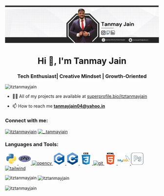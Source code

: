![logo](https://github.com/itztanmayjain/itztanmayjain/blob/main/GitHub%20Banner.png)
<h1 align="center">Hi 👋, I'm Tanmay Jain</h1>
<h3 align="center">Tech Enthusiast| Creative Mindset | Growth-Oriented</h3>

<p align="left"> <img src="https://komarev.com/ghpvc/?username=itztanmayjain&label=Profile%20views&color=0e75b6&style=flat" alt="itztanmayjain" /> </p>

- 👨‍💻 All of my projects are available at [superprofile.bio/itztanmayjain](superprofile.bio/itztanmayjain)

- 📫 How to reach me **tanmayjain04@yahoo.in**

<h3 align="left">Connect with me:</h3>
<p align="left">
<a href="https://linkedin.com/in/itztanmayjain" target="blank"><img align="center" src="https://raw.githubusercontent.com/rahuldkjain/github-profile-readme-generator/master/src/images/icons/Social/linked-in-alt.svg" alt="itztanmayjain" height="30" width="40" /></a>
<a href="https://instagram.com/_.tanmayjain" target="blank"><img align="center" src="https://raw.githubusercontent.com/rahuldkjain/github-profile-readme-generator/master/src/images/icons/Social/instagram.svg" alt="_.tanmayjain" height="30" width="40" /></a>
</p>

<h3 align="left">Languages and Tools:</h3>
<p align="left"> <a href="https://www.python.org" target="_blank" rel="noreferrer"> <img src="https://raw.githubusercontent.com/devicons/devicon/master/icons/python/python-original.svg" alt="python" width="40" height="40"/> <a href="https://www.php.net" target="_blank" rel="noreferrer"> <img src="https://raw.githubusercontent.com/devicons/devicon/master/icons/php/php-original.svg" alt="php" width="40" height="40"/> <a href="https://opencv.org/" target="_blank" rel="noreferrer"> <img src="https://www.vectorlogo.zone/logos/opencv/opencv-icon.svg" alt="opencv" width="40" height="40"/> </a> <a href="https://www.cprogramming.com/" target="_blank" rel="noreferrer"> <img src="https://raw.githubusercontent.com/devicons/devicon/master/icons/c/c-original.svg" alt="c" width="40" height="40"/> </a> <a href="https://www.w3schools.com/cpp/" target="_blank" rel="noreferrer"> <img src="https://raw.githubusercontent.com/devicons/devicon/master/icons/cplusplus/cplusplus-original.svg" alt="cplusplus" width="40" height="40"/> </a> <a href="https://www.w3schools.com/css/" target="_blank" rel="noreferrer"> <img src="https://raw.githubusercontent.com/devicons/devicon/master/icons/css3/css3-original-wordmark.svg" alt="css3" width="40" height="40"/> </a> <a href="https://git-scm.com/" target="_blank" rel="noreferrer"> <img src="https://www.vectorlogo.zone/logos/git-scm/git-scm-icon.svg" alt="git" width="40" height="40"/> </a> <a href="https://www.w3.org/html/" target="_blank" rel="noreferrer"> <img src="https://raw.githubusercontent.com/devicons/devicon/master/icons/html5/html5-original-wordmark.svg" alt="html5" width="40" height="40"/> </a> <a href="https://www.mysql.com/" target="_blank" rel="noreferrer"> <img src="https://raw.githubusercontent.com/devicons/devicon/master/icons/mysql/mysql-original-wordmark.svg" alt="mysql" width="40" height="40"/> </a>  <a href="https://www.photoshop.com/en" target="_blank" rel="noreferrer"> <img src="https://raw.githubusercontent.com/devicons/devicon/master/icons/photoshop/photoshop-line.svg" alt="photoshop" width="40" height="40"/> </a>  </a>  </a> <a href="https://tailwindcss.com/" target="_blank" rel="noreferrer"> <img src="https://www.vectorlogo.zone/logos/tailwindcss/tailwindcss-icon.svg" alt="tailwind" width="40" height="40"/> </a> </p>

<p><img align="left" src="https://github-readme-stats.vercel.app/api/top-langs?username=itztanmayjain&show_icons=true&locale=en&layout=compact" alt="itztanmayjain" /></p>

<p>&nbsp;<img align="center" src="https://github-readme-stats.vercel.app/api?username=itztanmayjain&show_icons=true&locale=en" alt="itztanmayjain" /></p>

<p><img align="center" src="https://github-readme-streak-stats.herokuapp.com/?user=itztanmayjain&" alt="itztanmayjain" /></p>

